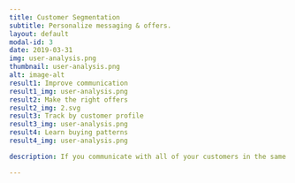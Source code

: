 ```yaml
---
title: Customer Segmentation
subtitle: Personalize messaging & offers.
layout: default
modal-id: 3
date: 2019-03-31
img: user-analysis.png
thumbnail: user-analysis.png
alt: image-alt
result1: Improve communication  
result1_img: user-analysis.png
result2: Make the right offers
result2_img: 2.svg
result3: Track by customer profile
result3_img: user-analysis.png
result4: Learn buying patterns
result4_img: user-analysis.png

description: If you communicate with all of your customers in the same way, it's time to update your strategy. Our tools segment your customers into distinct groups, so you can talk more personally with each person. We can also supplement your existing data and build tools to automate that process moving forward.

---
```


